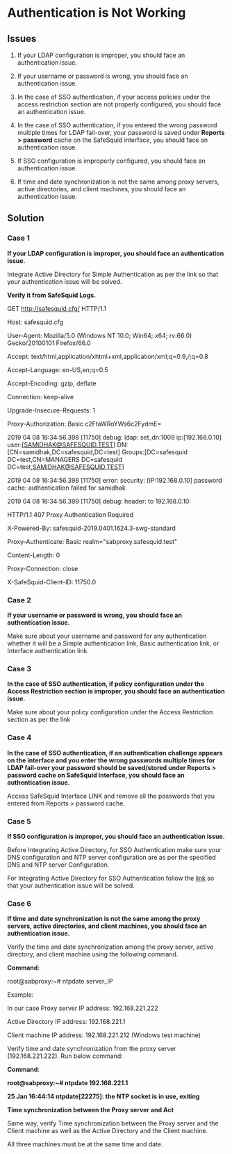 # Authentication is Not Working

## Issues

1. If your LDAP configuration is improper, you should face an authentication issue.

1. If your username or password is wrong, you should face an authentication issue.

1. In the case of SSO authentication, if your access policies under the access restriction section are not properly configured, you should face an authentication issue.

1. In the case of SSO authentication, if you entered the wrong password multiple times for LDAP fail-over, your password is saved under **Reports > password** cache on the SafeSquid interface, you should face an authentication issue.

1. If SSO configuration is improperly configured, you should face an authentication issue.

1. If time and date synchronization is not the same among proxy servers, active directories, and client machines, you should face an authentication issue.

## Solution

### Case 1

**If your LDAP configuration is improper, you should face an authentication issue.**

Integrate Active Directory for Simple Authentication as per the link so that your authentication issue will be solved.

**Verify it from SafeSquid Logs.**

GET http://safesquid.cfg/ HTTP/1.1

Host: safesquid.cfg

User-Agent: Mozilla/5.0 (Windows NT 10.0; Win64; x64; rv:66.0) Gecko/20100101 Firefox/66.0

Accept: text/html,application/xhtml+xml,application/xml;q=0.9,*/*;q=0.8

Accept-Language: en-US,en;q=0.5

Accept-Encoding: gzip, deflate

Connection: keep-alive

Upgrade-Insecure-Requests: 1

Proxy-Authorization: Basic c2FtaWRoYWs6c2FydmE=

2019 04 08 16:34:56.398 [11750] debug: ldap: set_dn:1009 ip:[192.168.0.10] user:[SAMIDHAK@SAFESQUID.TEST] DN:[CN=samidhak,DC=safesquid,DC=test] Groups:[DC=safesquid DC=test,CN=MANAGERS DC=safesquid DC=test,SAMIDHAK@SAFESQUID.TEST]

2019 04 08 16:34:56.398 [11750] error: security: [IP:192.168.0.10] password cache: authentication failed for samidhak

2019 04 08 16:34:56.399 [11750] debug: header: to 192.168.0.10:

HTTP/1.1 407 Proxy Authentication Required

X-Powered-By: safesquid-2019.0401.1624.3-swg-standard

Proxy-Authenticate: Basic realm="sabproxy.safesquid.test"

Content-Length: 0

Proxy-Connection: close

X-SafeSquid-Client-ID: 11750.0

### Case 2

**If your username or password is wrong, you should face an authentication issue.**

Make sure about your username and password for any authentication whether it will be a Simple authentication link, Basic authentication link, or Interface authentication link.

### Case 3

**In the case of SSO authentication, if policy configuration under the Access Restriction section is improper, you should face an authentication issue.**

Make sure about your policy configuration under the Access Restriction section as per the link

### Case 4

**In the case of SSO authentication, if an authentication challenge appears on the interface and you enter the wrong passwords multiple times for LDAP fail-over your password should be saved/stored under Reports > password cache on SafeSquid Interface, you should face an authentication issue.**

Access SafeSquid Interface LINK and remove all the passwords that you entered from Reports > password cache.

### Case 5

**If SSO configuration is improper, you should face an authentication issue.**

Before Integrating Active Directory, for SSO Authentication make sure your DNS configuration and NTP server configuration are as per the specified DNS and NTP server Configuration.

For Integrating Active Directory for SSO Authentication follow the [link](https://help.safesquid.com/portal/en/kb/articles/integrate-active-directory-for-sso-authentication) so that your authentication issue will be solved.

### Case 6

**If time and date synchronization is not the same among the proxy servers, active directories, and client machines, you should face an authentication issue.**

Verify the time and date synchronization among the proxy server, active directory, and client machine using the following command.

**Command**:

root@sabproxy:~# ntpdate server_IP

Example:

In our case Proxy server IP address: 192.168.221.222

Active Directory IP address: 192.168.221.1

Client machine IP address: 192.168.221.212 (Windows test machine)

Verify time and date synchronization from the proxy server (192.168.221.222). Run below command:

**Command**:

**root@sabproxy:~# ntpdate 192.168.221.1**

**25 Jan 16:44:14 ntpdate[22275]: the NTP socket is in use, exiting**

**Time synchronization between the Proxy server and Act**

Same way, verify Time synchronization between the Proxy server and the Client machine as well as the Active Directory and the Client machine.

All three machines must be at the same time and date.
